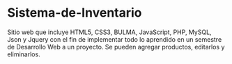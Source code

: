 # Sistema-de-Inventario
Sitio web que incluye HTML5, CSS3, BULMA, JavaScript, PHP, MySQL, Json y Jquery con el fin de implementar todo lo aprendido en un semestre de Desarrollo Web a un proyecto. Se pueden agregar productos, editarlos y eliminarlos.
